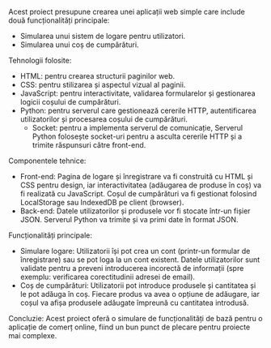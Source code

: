 Acest proiect presupune crearea unei aplicații web simple care include două funcționalități principale:
- Simularea unui sistem de logare pentru utilizatori.
- Simularea unui coș de cumpărături.

Tehnologii folosite:
- HTML: pentru crearea structurii paginilor web.
- CSS: pentru stilizarea și aspectul vizual al paginii.
- JavaScript: pentru interactivitate, validarea formularelor și gestionarea logicii coșului de cumpărături.
- Python: pentru serverul care gestionează cererile HTTP, autentificarea utilizatorilor și procesarea coșului de cumpărături.
  - Socket: pentru a implementa serverul de comunicație, Serverul Python folosește socket-uri pentru a asculta cererile HTTP și a trimite răspunsuri către front-end.

Componentele tehnice:
- Front-end:
Pagina de logare și înregistrare va fi construită cu HTML și CSS pentru design, iar interactivitatea (adăugarea de produse în coș) va fi realizată cu JavaScript.
Coșul de cumpărături va fi gestionat folosind LocalStorage sau IndexedDB pe client (browser).
- Back-end:
Datele utilizatorilor și produsele vor fi stocate într-un fișier JSON. Serverul Python va trimite și va primi date în format JSON.

Funcționalități principale:
- Simulare logare:
Utilizatorii își pot crea un cont (printr-un formular de înregistrare) sau se pot loga la un cont existent.
Datele utilizatorilor sunt validate pentru a preveni introducerea incorectă de informații (spre exemplu: verificarea corectitudinii adresei de email).
- Coș de cumpărături:
Utilizatorii pot introduce produsele și cantitatea și le pot adăuga în coș.
Fiecare produs va avea o opțiune de adăugare, iar coșul va afișa produsele adăugate împreună cu cantitatea introdusă.

Concluzie:
Acest proiect oferă o simulare de funcționalități de bază pentru o aplicație de comerț online, fiind un bun punct de plecare pentru proiecte mai complexe. 
